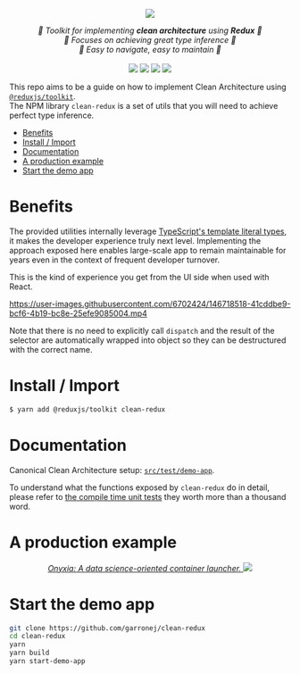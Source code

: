 <p align="center">
    <img src="https://user-images.githubusercontent.com/6702424/147236719-6733bf4d-947b-47bf-a81f-b186fe78ad14.png">  
</p>
<p align="center">
    <i>📐 Toolkit for implementing <b>clean architecture</b> using <b>Redux</b> 📐</i>
    <br/>
    <i>🔩 Focuses on achieving great type inference 🔩</i>
    <br/>
    <i>🎯 Easy to navigate, easy to maintain 🎯</i>
    <br>
    <br>
    <img src="https://github.com/garronej/beyond-redux-toolkit/workflows/ci/badge.svg?branch=main">
    <img src="https://img.shields.io/bundlephobia/minzip/beyond-redux-toolkit">
    <img src="https://img.shields.io/npm/dw/beyond-redux-toolkit">
    <img src="https://img.shields.io/npm/l/beyond-redux-toolkit">
</p>

This repo aims to be a guide on how to implement Clean Architecture using [`@reduxjs/toolkit`](https://redux-toolkit.js.org).  
The NPM library `clean-redux` is a set of utils that you will need to achieve perfect type inference.

-   [Benefits](#benefits)
-   [Install / Import](#install--import)
-   [Documentation](#documentation)
-   [A production example](#a-production-example)
-   [Start the demo app](#start-the-demo-app)

# Benefits

The provided utilities internally leverage [TypeScript's template literal types](https://www.typescriptlang.org/docs/handbook/2/template-literal-types.html), it makes the developer experience truly next level.
Implementing the approach exposed here enables large-scale app to remain maintainable for years even in the context
of frequent developer turnover.

This is the kind of experience you get from the UI side when used with React.

https://user-images.githubusercontent.com/6702424/146718518-41cddbe9-bcf6-4b19-bc8e-25efe9085004.mp4

Note that there is no need to explicitly call `dispatch` and the result of the selector are automatically
wrapped into object so they can be destructured with the correct name.

# Install / Import

```bash
$ yarn add @reduxjs/toolkit clean-redux
```

# Documentation

Canonical Clean Architecture setup: [`src/test/demo-app`](https://github.com/garronej/clean-redux/tree/main/src/test/demo-app).

To understand what the functions exposed by `clean-redux` do in detail, please refer to
[the compile time unit tests](https://github.com/garronej/clean-redux/tree/main/src/test/types)
they worth more than a thousand word.

# A production example

<p align="center">
  <a href="https://github.com/InseeFrLab/onyxia-web">
  <i>Onyxia: A data science-oriented container launcher.</i>
    <img src="https://user-images.githubusercontent.com/6702424/139264787-37efc793-1d55-4fa4-a4a9-782af8357cff.png">
  </a>
</p>

# Start the demo app

```bash
git clone https://github.com/garronej/clean-redux
cd clean-redux
yarn
yarn build
yarn start-demo-app
```
